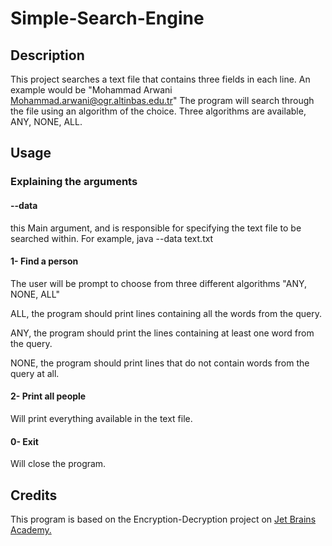 # Simple-Search-Engine

## Description

This project searches a text file that contains three fields in each line.
An example would be "Mohammad Arwani Mohammad.arwani@ogr.altinbas.edu.tr"
The program will search through the file using an algorithm of the choice.
Three algorithms are available, ANY, NONE, ALL.
 


## Usage


### Explaining the arguments

#### --data
this Main argument, and is responsible for specifying the text file to be searched within.
For example, java --data text.txt 

#### 1- Find a person

The user will be prompt to choose from three different algorithms "ANY, NONE, ALL"

ALL, the program should print lines containing all the words from the query.

ANY, the program should print the lines containing at least one word from the query.

NONE, the program should print lines that do not contain words from the query at all.



#### 2- Print all people

Will print everything available in the text file.

#### 0- Exit

Will close the program.


## Credits

This program is based on the Encryption-Decryption project on [Jet Brains Academy.](https://hyperskill.org/tracks)




